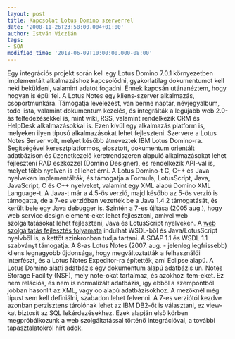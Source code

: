 ```yaml
---
layout: post
title: Kapcsolat Lotus Domino szerverrel
date: '2008-11-26T23:58:00.004+01:00'
author: István Viczián
tags:
- SOA
modified_time: '2018-06-09T10:00:00.000-08:00'
---
```


Egy integrációs projekt során kell egy Lotus Domino 7.0.1 
környezetben implementált alkalmazáshoz kapcsolódni, gyakorlatilag
dokumentumot kell neki beküldeni, valamint adatot fogadni. Ennek kapcsán
utánanéztem, hogy hogyan is épül fel. A Lotus Notes egy kliens-szerver
alkalmazás, csoportmunkára. Támogatja levelezést, van benne naptár,
névjegyalbum, todo lista, valamint dokumentum kezelés, és integrálták a
legújabb web 2.0-ás felfedezésekkel is, mint wiki, RSS, valamint
rendelkezik CRM és HelpDesk alkalmazásokkal is. Ezen kívül egy
alkalmazás platform is, melyeken ilyen típusú alkalmazásokat lehet
fejleszteni. Szervere a Lotus Notes Server volt, melyet később
átneveztek IBM Lotus Domino-ra. Segítségével keresztplatformos,
elosztott, dokumentum orientált adatbázison és üzenetkezelő
keretrendszeren alapuló alkalmazásokat lehet fejleszteni RAD eszközzel
(Domino Designer), és rendelkezik API-val is, melyet több nyelven is el
lehet érni. A Lotus Domino-t C, C++ és Java nyelveken implementálták, és
támogatja a Formula, LotusScript, Java, JavaScript, C és C++ nyelveket,
valamint egy XML alapú Domino XML Language-t. A Java-t már a 4.5-ös
verzió, majd később az 5-ös verzió is támogatta, de a 7-es verzióban
vezették be a Java 1.4.2 támogatását, és került bele egy Java debugger
is. Szintén a 7-es újítása (2005 aug.), hogy web service design
element-eket lehet fejleszteni, amivel web szolgáltatásokat lehet
fejleszteni, Java és LotusScript nyelveken. A [web szolgáltatás
fejlesztés
folyamata](http://www.ibm.com/developerworks/lotus/library/nd7-webservices/)
indulhat WSDL-ből és Java/LotusScript nyelvből is, a kettőt szinkronban
tudja tartani. A SOAP 1.1 és WSDL 1.1 szabványt támogatja. A 8-as Lotus
Notes (2007. aug. - jelenleg legfrissebb) kliens legnagyobb újdonsága,
hogy megváltoztatták a felhasználói interfészt, és a Lotus Notes
Expeditor-ra építették, ami Eclipse alapú. A Lotus Domino alatti
adatbázis egy dokumentum alapú adatbázis un. Notes Storage Facility
(NSF), mely note-okat tartalmaz, és azokhoz item-eket. Ez nem relációs,
és nem is normalizált adatbázis, így ebből a szempontból jobban hasonlít
az XML, vagy oo alapú adatbázisokhoz. A mezőknél még típust sem kell
definiálni, szabadon lehet felvenni. A 7-es verziótól kezdve azonban
perzisztens tárolónak lehet az IBM DB2-őt is választani, ez view-kat
biztosít az SQL lekérdezésekhez. Ezek alapján első körben
megpróbálkozunk a web szolgáltatással történő integrációval, a további
tapasztalatokról hírt adok.
